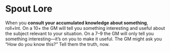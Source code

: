 # Spout Lore
When you **consult your accumulated knowledge about something**, roll+Int. On a 10+ the GM will tell you something interesting and useful about the subject relevant to your situation. On a 7–9 the GM will only tell you something interesting—it’s on you to make it useful. The GM might ask you “How do you know this?” Tell them the truth, now.